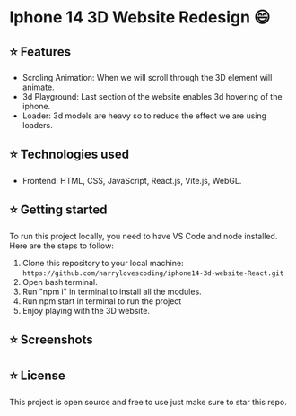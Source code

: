 # Iphone 14 3D Website Redesign 😄

## ⭐ Features

- Scroling Animation: When we will scroll through the 3D element will animate.
- 3d Playground: Last section of the website enables 3d hovering of the iphone.
- Loader: 3d models are heavy so to reduce the effect we are using loaders.

## ⭐ Technologies used

- Frontend: HTML, CSS, JavaScript, React.js, Vite.js, WebGL.

## ⭐ Getting started

To run this project locally, you need to have VS Code and node installed. Here are the steps to follow:

1. Clone this repository to your local machine: `https://github.com/harrylovescoding/iphone14-3d-website-React.git`
2. Open bash terminal.
3. Run "npm i" in terminal to install all the modules.
4. Run npm start in terminal to run the project
5. Enjoy playing with the 3D website.

## ⭐ Screenshots

<p align="center">

</p>


## ⭐ License

This project is open source and free to use just make sure to star this repo.
